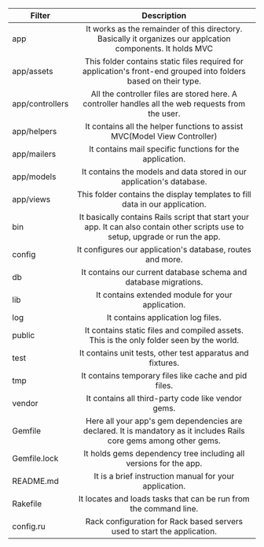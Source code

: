 | Filter |Description|
| ------------- |:-------------:|
| app      |It works as the remainder of this directory. Basically it organizes our applcation components. It holds MVC  |
| app/assets    | This folder contains static files required for application's front-end grouped into folders based on their type. |
| app/controllers  |All the controller files are stored here. A controller handles all the web requests from the user. |
|app/helpers |It contains all the helper functions to assist MVC(Model View Controller) |
| app/mailers   |It contains mail specific functions for the application.   |
| app/models   | It contains the models and data stored in our application's database.  |
| app/views   | This folder contains the display templates to fill data in our application.  |
| bin   | It basically contains Rails script that start your app. It can also contain other scripts use to setup, upgrade or run the app.|
| config  | 	It configures our application's database, routes and more.  |
| db   | 	It contains our current database schema and database migrations.  |
| lib   | 	It contains extended module for your application.  |
| log   | It contains application log files.  |
| public   | 	It contains static files and compiled assets. This is the only folder seen by the world.  |
| test   | It contains unit tests, other test apparatus and fixtures.  |
| tmp   | It contains temporary files like cache and pid files.  |
| vendor   | It contains all third-party code like vendor gems.  |
| Gemfile   | Here all your app's gem dependencies are declared. It is mandatory as it includes Rails core gems among other gems.  |
| Gemfile.lock   | It holds gems dependency tree including all versions for the app.  |
| README.md   | It is a brief instruction manual for your application.  |
| Rakefile   | It locates and loads tasks that can be run from the command line.  |
| config.ru   | 	Rack configuration for Rack based servers used to start the application.   |


